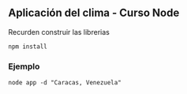 ## Aplicación del clima - Curso Node

Recurden construir las librerias

```
npm install
```

### Ejemplo

```
node app -d "Caracas, Venezuela"
```
